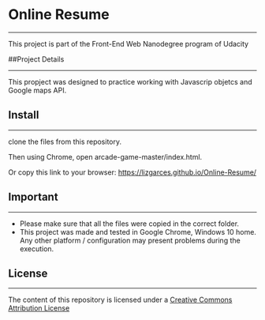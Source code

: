 # Online Resume
___
This project is part of the Front-End Web Nanodegree program of Udacity

##Project Details
___
This propject was designed to practice working with Javascrip objetcs and Google maps API.

## Install
___

clone the files from this repository.

Then using Chrome, open arcade-game-master/index.html.

Or copy this link to your browser:
https://lizgarces.github.io/Online-Resume/

## Important
___
- Please make sure that all the files were copied in the correct folder.
- This project was made and tested in Google Chrome, Windows 10 home. Any other platform / configuration may present problems during the execution.
## License
___
The content of this repository is licensed under a [Creative Commons Attribution License](https://creativecommons.org/licenses/by/3.0/us/)
